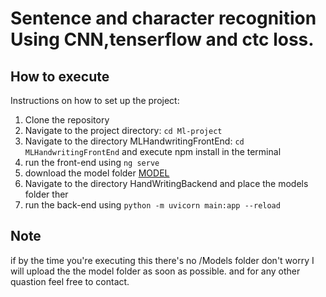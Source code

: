 # Sentence and character recognition Using CNN,tenserflow and ctc loss.
## How to execute

Instructions on how to set up the project:

1. Clone the repository
2. Navigate to the project directory: `cd Ml-project`
3. Navigate to the  directory MLHandwritingFrontEnd: `cd MLHandwritingFrontEnd` and execute npm install in the terminal
4. run the front-end using `ng serve`
5. download the model folder [MODEL](https://drive.google.com/drive/folders/1RJnC76dhfkmr_AhoWDTa_M3uIGjI5xB2?usp=sharing)
6. Navigate to the  directory HandWritingBackend and place the models folder ther
7. run the back-end using `python -m uvicorn main:app --reload`
## Note

if by the time you're executing this there's no /Models folder don't worry I will upload the the model folder as soon as possible.
and for any other quastion feel free to contact.


   

